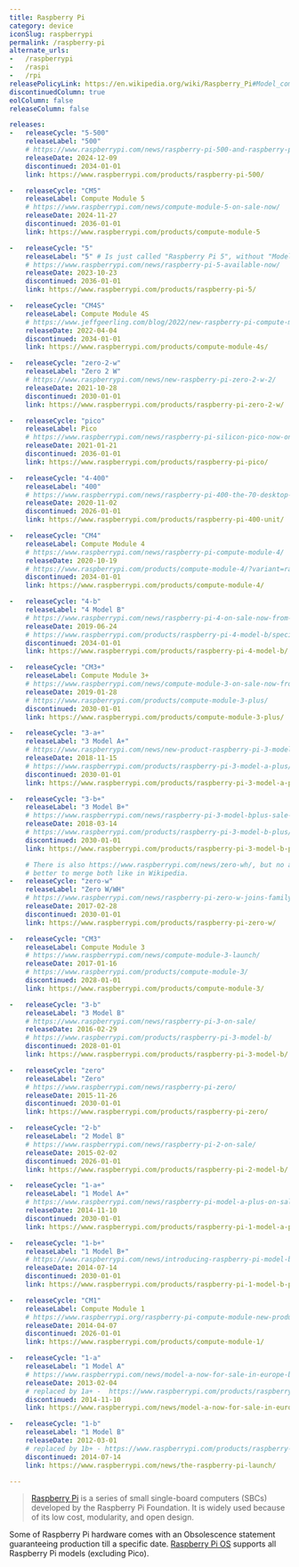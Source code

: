 ```yaml
---
title: Raspberry Pi
category: device
iconSlug: raspberrypi
permalink: /raspberry-pi
alternate_urls:
-   /raspberrypi
-   /raspi
-   /rpi
releasePolicyLink: https://en.wikipedia.org/wiki/Raspberry_Pi#Model_comparison
discontinuedColumn: true
eolColumn: false
releaseColumn: false

releases:
-   releaseCycle: "5-500"
    releaseLabel: "500"
    # https://www.raspberrypi.com/news/raspberry-pi-500-and-raspberry-pi-monitor-on-sale-now/
    releaseDate: 2024-12-09
    discontinued: 2034-01-01
    link: https://www.raspberrypi.com/products/raspberry-pi-500/

-   releaseCycle: "CM5"
    releaseLabel: Compute Module 5
    # https://www.raspberrypi.com/news/compute-module-5-on-sale-now/
    releaseDate: 2024-11-27
    discontinued: 2036-01-01
    link: https://www.raspberrypi.com/products/compute-module-5

-   releaseCycle: "5"
    releaseLabel: "5" # Is just called "Raspberry Pi 5", without "Model B"
    # https://www.raspberrypi.com/news/raspberry-pi-5-available-now/
    releaseDate: 2023-10-23
    discontinued: 2036-01-01
    link: https://www.raspberrypi.com/products/raspberry-pi-5/

-   releaseCycle: "CM4S"
    releaseLabel: Compute Module 4S
    # https://www.jeffgeerling.com/blog/2022/new-raspberry-pi-compute-module-4s
    releaseDate: 2022-04-04
    discontinued: 2034-01-01
    link: https://www.raspberrypi.com/products/compute-module-4s/

-   releaseCycle: "zero-2-w"
    releaseLabel: "Zero 2 W"
    # https://www.raspberrypi.com/news/new-raspberry-pi-zero-2-w-2/
    releaseDate: 2021-10-28
    discontinued: 2030-01-01
    link: https://www.raspberrypi.com/products/raspberry-pi-zero-2-w/

-   releaseCycle: "pico"
    releaseLabel: Pico
    # https://www.raspberrypi.com/news/raspberry-pi-silicon-pico-now-on-sale/
    releaseDate: 2021-01-21
    discontinued: 2036-01-01
    link: https://www.raspberrypi.com/products/raspberry-pi-pico/

-   releaseCycle: "4-400"
    releaseLabel: "400"
    # https://www.raspberrypi.com/news/raspberry-pi-400-the-70-desktop-pc/
    releaseDate: 2020-11-02
    discontinued: 2026-01-01
    link: https://www.raspberrypi.com/products/raspberry-pi-400-unit/

-   releaseCycle: "CM4"
    releaseLabel: Compute Module 4
    # https://www.raspberrypi.com/news/raspberry-pi-compute-module-4/
    releaseDate: 2020-10-19
    # https://www.raspberrypi.com/products/compute-module-4/?variant=raspberry-pi-cm4001000
    discontinued: 2034-01-01
    link: https://www.raspberrypi.com/products/compute-module-4/

-   releaseCycle: "4-b"
    releaseLabel: "4 Model B"
    # https://www.raspberrypi.com/news/raspberry-pi-4-on-sale-now-from-35/
    releaseDate: 2019-06-24
    # https://www.raspberrypi.com/products/raspberry-pi-4-model-b/specifications/
    discontinued: 2034-01-01
    link: https://www.raspberrypi.com/products/raspberry-pi-4-model-b/

-   releaseCycle: "CM3+"
    releaseLabel: Compute Module 3+
    # https://www.raspberrypi.com/news/compute-module-3-on-sale-now-from-25/
    releaseDate: 2019-01-28
    # https://www.raspberrypi.com/products/compute-module-3-plus/
    discontinued: 2030-01-01
    link: https://www.raspberrypi.com/products/compute-module-3-plus/

-   releaseCycle: "3-a+"
    releaseLabel: "3 Model A+"
    # https://www.raspberrypi.com/news/new-product-raspberry-pi-3-model-a/
    releaseDate: 2018-11-15
    # https://www.raspberrypi.com/products/raspberry-pi-3-model-a-plus/
    discontinued: 2030-01-01
    link: https://www.raspberrypi.com/products/raspberry-pi-3-model-a-plus/

-   releaseCycle: "3-b+"
    releaseLabel: "3 Model B+"
    # https://www.raspberrypi.com/news/raspberry-pi-3-model-bplus-sale-now-35/
    releaseDate: 2018-03-14
    # https://www.raspberrypi.com/products/raspberry-pi-3-model-b-plus/
    discontinued: 2030-01-01
    link: https://www.raspberrypi.com/products/raspberry-pi-3-model-b-plus/

    # There is also https://www.raspberrypi.com/news/zero-wh/, but no associated product page, so
    # better to merge both like in Wikipedia.
-   releaseCycle: "zero-w"
    releaseLabel: "Zero W/WH"
    # https://www.raspberrypi.com/news/raspberry-pi-zero-w-joins-family/
    releaseDate: 2017-02-28
    discontinued: 2030-01-01
    link: https://www.raspberrypi.com/products/raspberry-pi-zero-w/

-   releaseCycle: "CM3"
    releaseLabel: Compute Module 3
    # https://www.raspberrypi.com/news/compute-module-3-launch/
    releaseDate: 2017-01-16
    # https://www.raspberrypi.com/products/compute-module-3/
    discontinued: 2028-01-01
    link: https://www.raspberrypi.com/products/compute-module-3/

-   releaseCycle: "3-b"
    releaseLabel: "3 Model B"
    # https://www.raspberrypi.com/news/raspberry-pi-3-on-sale/
    releaseDate: 2016-02-29
    # https://www.raspberrypi.com/products/raspberry-pi-3-model-b/
    discontinued: 2028-01-01
    link: https://www.raspberrypi.com/products/raspberry-pi-3-model-b/

-   releaseCycle: "zero"
    releaseLabel: "Zero"
    # https://www.raspberrypi.com/news/raspberry-pi-zero/
    releaseDate: 2015-11-26
    discontinued: 2030-01-01
    link: https://www.raspberrypi.com/products/raspberry-pi-zero/

-   releaseCycle: "2-b"
    releaseLabel: "2 Model B"
    # https://www.raspberrypi.com/news/raspberry-pi-2-on-sale/
    releaseDate: 2015-02-02
    discontinued: 2026-01-01
    link: https://www.raspberrypi.com/products/raspberry-pi-2-model-b/

-   releaseCycle: "1-a+"
    releaseLabel: "1 Model A+"
    # https://www.raspberrypi.com/news/raspberry-pi-model-a-plus-on-sale/
    releaseDate: 2014-11-10
    discontinued: 2030-01-01
    link: https://www.raspberrypi.com/products/raspberry-pi-1-model-a-plus/

-   releaseCycle: "1-b+"
    releaseLabel: "1 Model B+"
    # https://www.raspberrypi.com/news/introducing-raspberry-pi-model-b-plus/
    releaseDate: 2014-07-14
    discontinued: 2030-01-01
    link: https://www.raspberrypi.com/products/raspberry-pi-1-model-b-plus/

-   releaseCycle: "CM1"
    releaseLabel: Compute Module 1
    # https://www.raspberrypi.org/raspberry-pi-compute-module-new-product/
    releaseDate: 2014-04-07
    discontinued: 2026-01-01
    link: https://www.raspberrypi.com/products/compute-module-1/

-   releaseCycle: "1-a"
    releaseLabel: "1 Model A"
    # https://www.raspberrypi.com/news/model-a-now-for-sale-in-europe-buy-one-today/
    releaseDate: 2013-02-04
    # replaced by 1a+ -  https://www.raspberrypi.com/products/raspberry-pi-1-model-a-plus/
    discontinued: 2014-11-10
    link: https://www.raspberrypi.com/news/model-a-now-for-sale-in-europe-buy-one-today/

-   releaseCycle: "1-b"
    releaseLabel: "1 Model B"
    releaseDate: 2012-03-01
    # replaced by 1b+ - https://www.raspberrypi.com/products/raspberry-pi-1-model-b-plus/
    discontinued: 2014-07-14
    link: https://www.raspberrypi.com/news/the-raspberry-pi-launch/

---
```


> [Raspberry Pi](https://www.raspberrypi.com/) is a series of small single-board computers (SBCs)
> developed by the Raspberry Pi Foundation. It is widely used because of its low cost, modularity,
> and open design.

Some of Raspberry Pi hardware comes with an Obsolescence statement guaranteeing production till a
specific date. [Raspberry Pi OS](https://www.raspberrypi.com/software/operating-systems/) supports
all Raspberry Pi models (excluding Pico).
